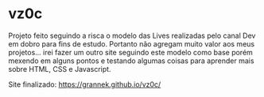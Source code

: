 # vz0c

Projeto feito seguindo a risca o modelo das Lives realizadas pelo canal Dev em dobro para fins de estudo.
Portanto não agregam muito valor aos meus projetos... irei fazer um outro site seguindo este modelo como base porém mexendo em alguns pontos
e testando algumas coisas para aprender mais sobre HTML, CSS e Javascript.

Site finalizado: https://grannek.github.io/vz0c/
